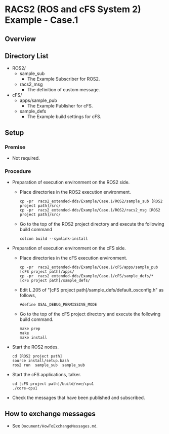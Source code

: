 # RACS2 (ROS and cFS System 2) Example - Case.1 

## Overview

## Directory List

- ROS2/
  - sample_sub
    - The Example Subscriber for ROS2.
  - racs2_msg
    - The definition of custom message.
- cFS/
  - apps/sample_pub
    - The Example Publisher for cFS.
  - sample_defs 
    - The Example build settings for cFS.

## Setup

### Premise

- Not required.

### Procedure

- Preparation of execution environment on the ROS2 side.
  - Place directories in the ROS2 execution environment.
    ```
    cp -pr  racs2_extended-dds/Example/Case.1/ROS2/sample_sub [ROS2 project path]/src/
    cp -pr  racs2_extended-dds/Example/Case.1/ROS2/racs2_msg [ROS2 project path]/src/
    ```
  - Go to the top of the ROS2 project directory and execute the following build command
    ```
    colcon build --symlink-install
    ```

- Preparation of execution environment on the cFS side.
  - Place  directories in the cFS execution environment.
    ```
    cp -pr  racs2_extended-dds/Example/Case.1/cFS/apps/sample_pub [cFS project path]/apps/
    cp -pr  racs2_extended-dds/Example/Case.1/cFS/sample_defs/* [cFS project path]/sample_defs/
    ```
  
  - Edit L.205 of "[cFS project path]/sample_defs/default_osconfig.h" as follows,

    ```
    #define OSAL_DEBUG_PERMISSIVE_MODE
    ```
    
  - Go to the top of the cFS project directory and execute the following build command.
    ```
    make prep
    make
    make install
    ```

- Start the ROS2 nodes.
  ```
  cd [ROS2 project path]
  source install/setup.bash
  ros2 run  sample_sub  sample_sub
  ```

- Start the cFS applications, talker.
  ```
  cd [cFS project path]/build/exe/cpu1
  ./core-cpu1
  ```

- Check the messages that have been published and subscribed.

## How to exchange messages

- See `Document/HowToExchangeMessages.md`.

